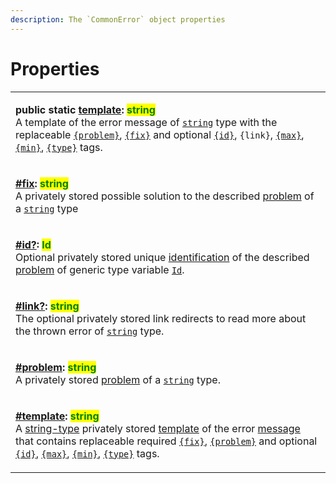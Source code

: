 ```yaml
---
description: The `CommonError` object properties
---
```


# Properties

|                                                                                                                                                                                                                                                                                                                                                                                                                                                                                                                                                                                                                                                                                                                                                                                                                                                                         |
| ----------------------------------------------------------------------------------------------------------------------------------------------------------------------------------------------------------------------------------------------------------------------------------------------------------------------------------------------------------------------------------------------------------------------------------------------------------------------------------------------------------------------------------------------------------------------------------------------------------------------------------------------------------------------------------------------------------------------------------------------------------------------------------------------------------------------------------------------------------------------- |
| <p><strong>public static</strong> <a href="static-template.md"><strong>template</strong></a><strong>: </strong><mark style="color:green;"><strong>string</strong></mark><br>A template of the error message of <a href="https://developer.mozilla.org/en-US/docs/Web/JavaScript/Reference/Global_Objects/String"><code>string</code></a> type with the replaceable <a href="../constructor.md#problem"><code>{problem}</code></a>, <a href="../constructor.md#fix"><code>{fix}</code></a> and optional <a href="../constructor.md#id"><code>{id}</code></a>, <code>{link}</code>, <a href="../constructor.md#max"><code>{max}</code></a>, <a href="../constructor.md#min"><code>{min}</code></a>, <a href="../constructor.md#type"><code>{type}</code></a> tags.</p>                                                                                                    |
| <p><strong></strong><a href="fix.md"><strong>#fix</strong></a><strong>: </strong><mark style="color:green;"><strong>string</strong></mark><br>A privately stored possible solution to the described <a href="../../getting-started/basic-concepts.md#problem">problem</a> of a <a href="https://developer.mozilla.org/en-US/docs/Web/JavaScript/Reference/Global_Objects/String"><code>string</code></a> type</p>                                                                                                                                                                                                                                                                                                                                                                                                                                                       |
| <p><strong></strong><a href="id.md"><strong>#id?</strong></a><strong>: </strong><mark style="color:green;"><strong>Id</strong></mark><br>Optional privately stored unique <a href="../../getting-started/basic-concepts.md#identification">identification</a> of the described <a href="../../getting-started/basic-concepts.md#problem">problem</a> of generic type variable <a href="../generic-type-variables.md#wrap-opening"><code>Id</code></a>.</p>                                                                                                                                                                                                                                                                                                                                                                                                              |
| <p><strong></strong><a href="link.md"><strong>#link?</strong></a><strong>: </strong><mark style="color:green;"><strong>string</strong></mark><br>The optional privately stored link redirects to read more about the thrown error of <a href="https://developer.mozilla.org/en-US/docs/Web/JavaScript/Reference/Global_Objects/String"><code>string</code></a> type.</p>                                                                                                                                                                                                                                                                                                                                                                                                                                                                                                |
| <p><strong></strong><a href="problem.md"><strong>#problem</strong></a><strong>: </strong><mark style="color:green;"><strong>string</strong></mark><br>A privately stored <a href="../../getting-started/basic-concepts.md#problem">problem</a> of a <a href="https://developer.mozilla.org/en-US/docs/Web/JavaScript/Reference/Global_Objects/String"><code>string</code></a> type.</p>                                                                                                                                                                                                                                                                                                                                                                                                                                                                                 |
| <p><strong></strong><a href="template.md"><strong>#template</strong></a><strong>: </strong><mark style="color:green;"><strong>string</strong></mark><br>A <a href="https://developer.mozilla.org/en-US/docs/Web/JavaScript/Reference/Global_Objects/String">string-type</a> privately stored <a href="../../getting-started/basic-concepts.md#template">template</a> of the error <a href="../../getting-started/basic-concepts.md#message">message</a> that contains replaceable required <a href="../constructor.md#fix"><code>{fix}</code></a>, <a href="../constructor.md#problem"><code>{problem}</code></a> and optional <a href="../constructor.md#id"><code>{id}</code></a>, <a href="../constructor.md#max"><code>{max}</code></a>, <a href="../constructor.md#min"><code>{min}</code></a>, <a href="../constructor.md#type"><code>{type}</code></a> tags.</p> |

